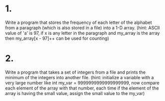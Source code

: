 #  1.
Write a program that stores the
frequency of each letter of the alphabet from a paragraph (which is also stored in a file) into a 1-D array. (hint: ASCII value of 'a' is 97, if x is any letter in the paragraph and my_array is the array then my_array[x - 97]++ can be used for counting)
# 2.
Write a program that takes a set of
integers from a file and prints the minimum of the integers into another file. (hint: initialize a variable with a very large number like int my_var = 9999999999999999999, now compare each element of the array with that number, each time if the element of the array is having the small value, assign the small value
to the my_var)
